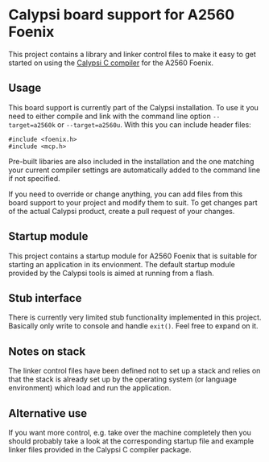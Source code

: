 Calypsi board support for A2560 Foenix
======================================

This project contains a library and linker control files to make
it easy to get started on using the
[Calypsi C compiler](https://www.calypsi.cc/) for the A2560 Foenix.

Usage
-----

This board support is currently part of the Calypsi installation.
To use it you need to either compile and link with the command line
option `--target=a2560k` or `--target=a2560u`.  With this you
can include header files:

```
#include <foenix.h>
#include <mcp.h>
```

Pre-built libaries are also included in the installation and the one
matching your current compiler settings are automatically added to the
command line if not specified.

If you need to override or change anything, you can add files from
this board support to your project and modify them to suit. To get
changes part of the actual Calypsi product, create a pull request of
your changes.

Startup module
--------------

This project contains a startup module for A2560 Foenix that is
suitable for starting an application in its envionment. The default
startup module provided by the Calypsi tools is aimed at running from
a flash.

Stub interface
--------------

There is currently very limited stub functionality implemented in this
project. Basically only write to console and handle `exit()`. Feel
free to expand on it.

Notes on stack
--------------

The linker control files have been defined not to set up a stack and
relies on that the stack is already set up by the operating system (or
language environment) which load and run the application.

Alternative use
---------------

If you want more control, e.g. take over the machine completely then
you should probably take a look at the corresponding startup file and
example linker files provided in the Calypsi C compiler package.
